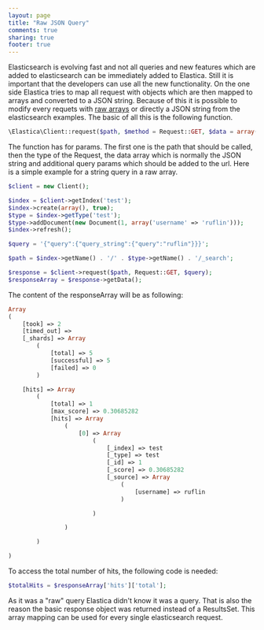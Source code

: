```yaml
---
layout: page
title: "Raw JSON Query"
comments: true
sharing: true
footer: true
---
```


Elasticsearch is evolving fast and not all queries and new features which are added to elasticsearch can be immediately added to Elastica. Still it is important that the developers can use all the new functionality. On the one side Elastica tries to map all request with objects which are then mapped to arrays and converted to a JSON string. Because of this it is possible to modify every requets with [raw arrays](/example/raw-array-query.html) or directly a JSON string from the elasticsearch examples. The basic of all this is the following function. 

```php
\Elastica\Client::request($path, $method = Request::GET, $data = array()|string, array $query = array())
```

The function has for params. The first one is the path that should be called, then the type of the Request, the data array which is normally the JSON string and additional query params which should be added to the url. Here is a simple example for a string query in a raw array.

```php
$client = new Client();

$index = $client->getIndex('test');
$index->create(array(), true);
$type = $index->getType('test');
$type->addDocument(new Document(1, array('username' => 'ruflin')));
$index->refresh();

$query = '{"query":{"query_string":{"query":"ruflin"}}}';

$path = $index->getName() . '/' . $type->getName() . '/_search';

$response = $client->request($path, Request::GET, $query);
$responseArray = $response->getData();
```

The content of the responseArray will be as following:

```php
Array
(
    [took] => 2
    [timed_out] => 
    [_shards] => Array
        (
            [total] => 5
            [successful] => 5
            [failed] => 0
        )

    [hits] => Array
        (
            [total] => 1
            [max_score] => 0.30685282
            [hits] => Array
                (
                    [0] => Array
                        (
                            [_index] => test
                            [_type] => test
                            [_id] => 1
                            [_score] => 0.30685282
                            [_source] => Array
                                (
                                    [username] => ruflin
                                )

                        )

                )

        )

)
```

To access the total number of hits, the following code is needed:

```php
$totalHits = $responseArray['hits']['total'];
```

As it was a "raw" query Elastica didn't know it was a query. That is also the reason the basic response object was returned instead of a ResultsSet. This array mapping can be used for every single elasticsearch request.
